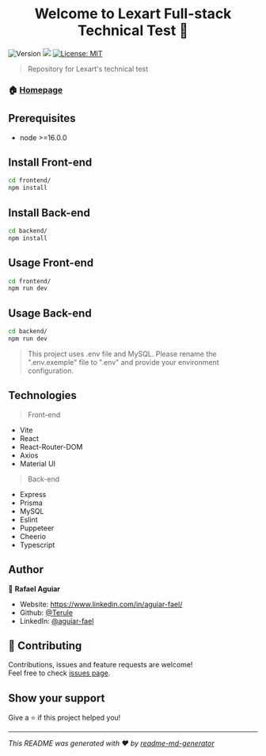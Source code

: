 <h1 align="center">Welcome to Lexart Full-stack Technical Test 👋</h1>
<p>
  <img alt="Version" src="https://img.shields.io/badge/version-1.0.0-blue.svg?cacheSeconds=2592000" />
  <img src="https://img.shields.io/badge/node-%3E%3D16.0.0-blue.svg" />
  <a href="#" target="_blank">
    <img alt="License: MIT" src="https://img.shields.io/badge/License-MIT-yellow.svg" />
  </a>
</p>

> Repository for Lexart's technical test

### 🏠 [Homepage](https://github.com/Terule/lexart-fullstack#readme)

## Prerequisites

- node >=16.0.0

## Install Front-end

```sh
cd frontend/
npm install
```

## Install Back-end

```sh
cd backend/
npm install
```

## Usage Front-end

```sh
cd frontend/
npm run dev
```

## Usage Back-end

```sh
cd backend/
npm run dev
```
> This project uses .env file and MySQL. Please rename the ".env.exemple" file to ".env" and provide your environment configuration.

## Technologies
> Front-end
* Vite
* React
* React-Router-DOM
* Axios
* Material UI

> Back-end
* Express
* Prisma
* MySQL
* Eslint
* Puppeteer
* Cheerio
* Typescript

## Author

👤 **Rafael Aguiar**

* Website: https://www.linkedin.com/in/aguiar-fael/
* Github: [@Terule](https://github.com/Terule)
* LinkedIn: [@aguiar-fael](https://linkedin.com/in/aguiar-fael)

## 🤝 Contributing

Contributions, issues and feature requests are welcome!<br />Feel free to check [issues page](https://github.com/Terule/lexart-fullstack/issues). 

## Show your support

Give a ⭐️ if this project helped you!

***
_This README was generated with ❤️ by [readme-md-generator](https://github.com/kefranabg/readme-md-generator)_